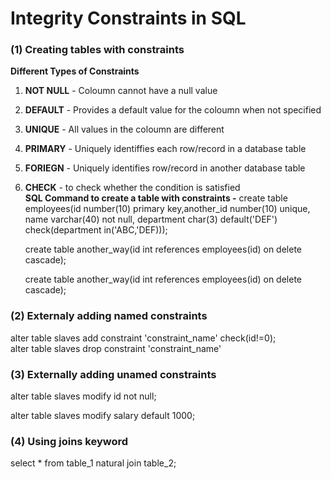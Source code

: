 # Integrity Constraints in SQL

### (1) Creating tables with constraints 
**Different Types of Constraints**
1. **NOT NULL** - Coloumn cannot have a null value
2. **DEFAULT** - Provides a default value for the coloumn when not specified
3. **UNIQUE** - All values in the coloumn are different 
4. **PRIMARY** - Uniquely identiffies each row/record in a database table
5. **FORIEGN** - Uniquely identifies row/record in another database table
6. **CHECK** - to check whether the condition is satisfied <br>
**SQL Command to create a table with constraints -**
create table employees(id number(10) primary key,another_id number(10) unique, name varchar(40) not null, department char(3) default('DEF') check(department in('ABC,'DEF)));<br>
     
     create table another_way(id  int references employees(id) on delete cascade);

    create table another_way(id  int references employees(id) on delete cascade);<br>

### (2) Externaly adding named constraints 

alter table slaves add constraint 'constraint_name' check(id!=0);<br>
alter table slaves drop constraint 'constraint_name'<br>

### (3) Externally adding unamed constraints 

alter table slaves modify id not null;

alter table slaves  modify salary default 1000;

### (4) Using joins keyword 

select * from table_1 natural join table_2;
